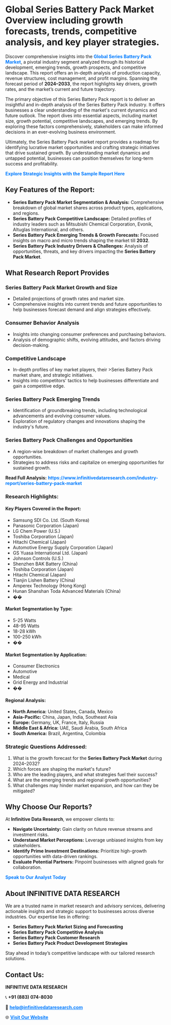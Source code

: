 <h1>Global Series Battery Pack Market Overview including growth forecasts, trends, competitive analysis, and key player strategies.</h1>
<p>
Discover comprehensive insights into the 
<a href="https://www.infinitivedataresearch.com/industry-report/series-battery-pack-market" rel="dofollow" style="color: #007BFF; text-decoration: none;"><strong>Global Series Battery Pack Market</strong></a>, a pivotal industry segment analyzed through its historical development, emerging trends, growth prospects, and competitive landscape. This report offers an in-depth analysis of production capacity, revenue structures, cost management, and profit margins. Spanning the forecast period of <strong>2024–2033</strong>, the report highlights key drivers, growth rates, and the market’s current and future trajectory.
</p>
<p>
The primary objective of this Series Battery Pack report is to deliver an insightful and in-depth analysis of the Series Battery Pack industry. It offers businesses a clear understanding of the market's current dynamics and future outlook. The report dives into essential aspects, including market size, growth potential, competitive landscapes, and emerging trends. By exploring these factors comprehensively, stakeholders can make informed decisions in an ever-evolving business environment.
</p>
<p>
Ultimately, the Series Battery Pack market report provides a roadmap for identifying lucrative market opportunities and crafting strategic initiatives that drive sustained growth. By understanding market dynamics and untapped potential, businesses can position themselves for long-term success and profitability.
</p>
<p>
<a href="https://www.infinitivedataresearch.com/request-sample/reportId=108010" style="color: #007BFF; text-decoration: none;"><strong>Explore Strategic Insights with the Sample Report Here</strong></a>
</p>

<h2>Key Features of the Report:</h2>
<ul>
<li><strong>Series Battery Pack Market Segmentation & Analysis:</strong> Comprehensive breakdown of global market shares across product types, applications, and regions.</li>
<li><strong>Series Battery Pack Competitive Landscape:</strong> Detailed profiles of industry leaders such as Mitsubishi Chemical Corporation, Evonik, Altuglas International, and others.</li>
<li><strong>Series Battery Pack Emerging Trends & Growth Forecasts:</strong> Focused insights on macro and micro trends shaping the market till <strong>2032</strong>.</li>
<li><strong>Series Battery Pack Industry Drivers & Challenges:</strong> Analysis of opportunities, threats, and key drivers impacting the <strong>Series Battery Pack Market</strong>.</li>
</ul>

<h2>What Research Report Provides</h2>
<h3>Series Battery Pack Market Growth and Size</h3>
<ul>
<li>Detailed projections of growth rates and market size.</li>
<li>Comprehensive insights into current trends and future opportunities to help businesses forecast demand and align strategies effectively.</li>
</ul>

<h3>Consumer Behavior Analysis</h3>
<ul>
<li>Insights into changing consumer preferences and purchasing behaviors.</li>
<li>Analysis of demographic shifts, evolving attitudes, and factors driving decision-making.</li>
</ul>

<h3>Competitive Landscape</h3>
<ul>
<li>In-depth profiles of key market players, their >Series Battery Pack market share, and strategic initiatives.</li>
<li>Insights into competitors' tactics to help businesses differentiate and gain a competitive edge.</li>
</ul>

<h3>Series Battery Pack Emerging Trends</h3>
<ul>
<li>Identification of groundbreaking trends, including technological advancements and evolving consumer values.</li>
<li>Exploration of regulatory changes and innovations shaping the industry's future.</li>
</ul>

<h3>Series Battery Pack Challenges and Opportunities</h3>
<ul>
<li>A region-wise breakdown of market challenges and growth opportunities.</li>
<li>Strategies to address risks and capitalize on emerging opportunities for sustained growth.</li>
</ul>
<p><strong>Read Full Analysis:</strong> <a href="https://www.infinitivedataresearch.com/industry-report/series-battery-pack-market" rel="dofollow" style="color: #007BFF; text-decoration: none;"><strong>https://www.infinitivedataresearch.com/industry-report/series-battery-pack-market</strong></a></p>
<h3>Research Highlights:</h3>
<h4>Key Players Covered in the Report:</h4>
<ul><li>Samsung SDI Co. Ltd. (South Korea)</li><li>Panasonic Corporation (Japan)</li><li>LG Chem Power (U.S.)</li><li>Toshiba Corporation (Japan)</li><li>Hitachi Chemical (Japan)</li><li>Automotive Energy Supply Corporation (Japan)</li><li>GS Yuasa International Ltd. (Japan)</li><li>Johnson Controls (U.S.)</li><li>Shenzhen BAK Battery (China)</li><li>Toshiba Corporation (Japan)</li><li>Hitachi Chemical (Japan)</li><li>Tianjin Lishen Battery (China)</li><li>Amperex Technology (Hong Kong)</li><li>Hunan Shanshan Toda Advanced Materials (China)</li><li>��</li></ul>
<h4>Market Segmentation by Type:</h4>
<ul><li>5-25 Watts</li><li>48-95 Watts</li><li>18-28 kWh</li><li>100-250 kWh</li><li>��</li></ul>
<h4>Market Segmentation by Application:</h4>
<ul><li>Consumer Electronics</li><li>Automotive</li><li>Medical</li><li>Grid Energy and Industrial</li><li>��</li></ul>

<h4>Regional Analysis:</h4>
<ul>
<li><strong>North America:</strong> United States, Canada, Mexico</li>
<li><strong>Asia-Pacific:</strong> China, Japan, India, Southeast Asia</li>
<li><strong>Europe:</strong> Germany, UK, France, Italy, Russia</li>
<li><strong>Middle East & Africa:</strong> UAE, Saudi Arabia, South Africa</li>
<li><strong>South America:</strong> Brazil, Argentina, Colombia</li>
</ul>

<h3>Strategic Questions Addressed:</h3>
<ol>
<li>What is the growth forecast for the <strong>Series Battery Pack Market</strong> during 2024–2032?</li>
<li>Which forces are shaping the market's future?</li>
<li>Who are the leading players, and what strategies fuel their success?</li>
<li>What are the emerging trends and regional growth opportunities?</li>
<li>What challenges may hinder market expansion, and how can they be mitigated?</li>
</ol>

<h2>Why Choose Our Reports?</h2>
<p>At <strong>Infinitive Data Research</strong>, we empower clients to:</p>
<ul>
<li><strong>Navigate Uncertainty:</strong> Gain clarity on future revenue streams and investment risks.</li>
<li><strong>Understand Market Perceptions:</strong> Leverage unbiased insights from key stakeholders.</li>
<li><strong>Identify Prime Investment Destinations:</strong> Prioritize high-growth opportunities with data-driven rankings.</li>
<li><strong>Evaluate Potential Partners:</strong> Pinpoint businesses with aligned goals for collaboration.</li>
</ul>
<p><a href="https://www.infinitivedataresearch.com/industry-report/series-battery-pack-market" rel="dofollow" style="color: #007BFF; text-decoration: none;"><strong>Speak to Our Analyst Today</strong></a></p>

<h2>About INFINITIVE DATA RESEARCH</h2>
<p>We are a trusted name in market research and advisory services, delivering actionable insights and strategic support to businesses across diverse industries. Our expertise lies in offering:</p>
<ul>
<li><strong>Series Battery Pack Market Sizing and Forecasting</strong></li>
<li><strong>Series Battery Pack Competitive Analysis</strong></li>
<li><strong>Series Battery Pack Customer Research</strong></li>
<li><strong>Series Battery Pack Product Development Strategies</strong></li>
</ul>
<p>Stay ahead in today’s competitive landscape with our tailored research solutions.</p>

<h2>Contact Us:</h2>
<p><strong>INFINITIVE DATA RESEARCH</strong></p>
<p>📞 <strong>+91 (883) 074-8030</strong></p>
<p>📧 <strong><a href="mailto:help@infinitivedataresearch.com" style="color: #007BFF;">help@infinitivedataresearch.com</a></strong></p>
<p>🌐 <strong><a href="https://www.infinitivedataresearch.com" rel="dofollow" style="color: #007BFF;">Visit Our Website</a></strong></p>
